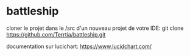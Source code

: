 # battleship

cloner le projet dans le /src d'un nouveau projet de votre IDE: 
git clone https://github.com/Terrtia/battleship.git

documentation sur lucichart: https://www.lucidchart.com/
